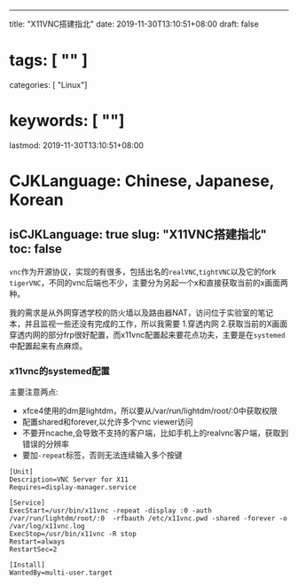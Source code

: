 
---
title: "X11VNC搭建指北"
date: 2019-11-30T13:10:51+08:00
draft: false
# tags: [ "" ]
categories: [ "Linux"]
# keywords: [ ""]
lastmod: 2019-11-30T13:10:51+08:00
# CJKLanguage: Chinese, Japanese, Korean
isCJKLanguage: true
slug: "X11VNC搭建指北"
toc: false
---

`vnc`作为开源协议，实现的有很多，包括出名的`realVNC`,`tightVNC`以及它的fork `tigerVNC`，不同的vnc后端也不少，主要分为另起一个x和直接获取当前的x画面两种。

我的需求是从外网穿透学校的防火墙以及路由器NAT，访问位于实验室的笔记本，并且监视一些还没有完成的工作，所以我需要 1.穿透内网 2.获取当前的X画面
穿透内网的部分frp很好配置，而x11vnc配置起来要花点功夫，主要是在`systemed`中配置起来有点麻烦。

### x11vnc的systemed配置

主要注意两点:

 - xfce4使用的dm是lightdm，所以要从/var/run/lightdm/root/:0中获取权限
 - 配置shared和forever,以允许多个vnc viewer访问
 - 不要开ncache,会导致不支持的客户端，比如手机上的realvnc客户端，获取到错误的分辨率
 - 要加`-repeat`标签，否则无法连续输入多个按键
 
```
[Unit]
Description=VNC Server for X11
Requires=display-manager.service

[Service]
ExecStart=/usr/bin/x11vnc -repeat -display :0 -auth /var/run/lightdm/root/:0  -rfbauth /etc/x11vnc.pwd -shared -forever -o /var/log/x11vnc.log
ExecStop=/usr/bin/x11vnc -R stop
Restart=always
RestartSec=2

[Install]
WantedBy=multi-user.target
```

